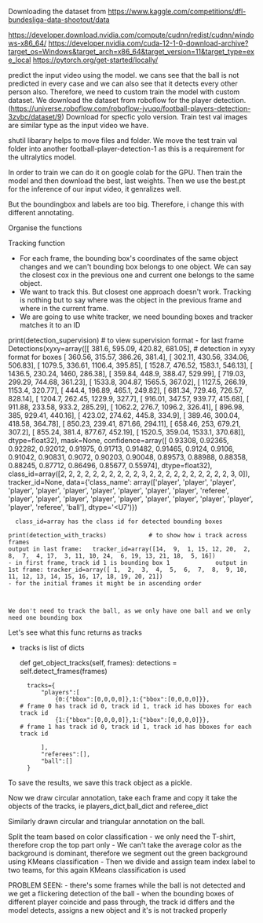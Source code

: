 Downloading the dataset from https://www.kaggle.com/competitions/dfl-bundesliga-data-shootout/data

https://developer.download.nvidia.com/compute/cudnn/redist/cudnn/windows-x86_64/
https://developer.nvidia.com/cuda-12-1-0-download-archive?target_os=Windows&target_arch=x86_64&target_version=11&target_type=exe_local
https://pytorch.org/get-started/locally/

predict the input video using the model. we cans see that the ball is not predicted in every case and we can also see that it detects every other person also. Therefore, we need to custom train the model with custom dataset. 
We download the dataset from roboflow for the player detection. (https://universe.roboflow.com/roboflow-jvuqo/football-players-detection-3zvbc/dataset/9)
Download for specfic yolo version.
Train test val images are similar type as the input video we have. 


shutil libarary helps to move files and folder.
We move the test train val folder into another football-player-detection-1 as this is a requirement for the ultralytics model.

In order to train we can do it on google colab for the GPU. Then train the model and then download the best, last weights.
Then we use the best.pt for the inference of our input video, it genralizes well.

But the boundingbox and labels are too big. Therefore, i change this with different annotating.

Organise the functions

Tracking function
- For each frame, the bounding box's coordinates of the same object changes and we can't bounding box belongs to one object. We can say the closest cox in the previous one and current one belongs to the same object. 
- We want to track this. But closest one approach doesn't work. Tracking is nothing but to say where was the object in the previous frame and where in the current frame. 
- We are going to use white tracker, we need bounding boxes and tracker matches it to an ID


print(detection_supervision)  # to view supervision format
    - for  last frame
    Detections(xyxy=array([[      381.6,      595.09,      420.82,      681.05],                         # detection in xyxy format for boxes
       [     360.56,      315.57,      386.26,       381.4],
       [     302.11,      430.56,      334.06,      506.83],
       [     1079.5,      336.61,      1106.4,      395.85],
       [     1528.7,      476.52,      1583.1,      546.13],
       [     1436.5,      230.24,        1460,      286.38],
       [     359.84,       448.9,      388.47,      529.99],
       [     719.03,      299.29,      744.68,      361.23],
       [     1533.8,      304.87,      1565.5,      367.02],
       [     1127.5,      266.19,      1153.4,      320.77],
       [      444.4,      196.89,       465.1,      249.82],
       [     681.34,      729.46,      726.57,      828.14],
       [     1204.7,      262.45,      1229.9,       327.7],
       [     916.01,      347.57,      939.77,      415.68],
       [     911.88,      233.58,       933.2,      285.29],
       [     1062.2,       276.7,      1096.2,      326.41],
       [     896.98,         385,      929.41,      440.16],
       [     423.02,      274.62,       445.8,       334.9],
       [     389.46,      300.04,      418.58,      364.78],
       [     850.23,      239.41,      871.66,      294.11],
       [     658.46,         253,      679.21,       307.2],
       [     855.24,       381.4,      877.67,      452.19],
       [     1520.5,      359.04,      1533.1,      370.68]], dtype=float32), mask=None, confidence=array([    0.93308,     0.92365,     0.92282,     0.92012,     0.91975,     0.91713,     0.91482,     0.91465,      0.9124,      0.9106,     0.91042,     0.90831,      0.9072,     0.90203,     0.90048,     0.89573,     0.88988,     0.88358,     0.88245,     0.87712,     0.86496,     0.85677,     0.55974],
      dtype=float32), class_id=array([2, 2, 2, 2, 2, 2, 2, 2, 2, 2, 3, 2, 2, 2, 2, 2, 2, 2, 2, 2, 2, 3, 0]), tracker_id=None, data={'class_name': array(['player', 'player', 'player', 'player', 'player', 'player', 'player', 'player', 'player', 'player', 'referee', 'player', 'player', 'player', 'player', 'player', 'player', 'player', 'player', 'player', 'player', 'referee', 'ball'], dtype='<U7')})

      class_id=array has the class id for detected bounding boxes

    print(detection_with_tracks)            # to show how i track across frames
    output in last frame:   tracker_id=array([14,  9,  1, 15, 12, 20,  2,  8,  7,  4, 17,  3, 11, 10, 24,  6, 19, 13, 21, 18,  5, 16])
    - in first frame, track id 1 is bounding box 1             output in 1st frame: tracker_id=array([ 1,  2,  3,  4,  5,  6,  7,  8,  9, 10, 11, 12, 13, 14, 15, 16, 17, 18, 19, 20, 21])
    - for the initial frames it might be in ascending order



    We don't need to track the ball, as we only have one ball and we only need one bounding box


Let's see what this func returns as tracks
- tracks is list of dicts

    def get_object_tracks(self, frames):
        detections = self.detect_frames(frames)

        tracks={
            "players":[
                {0:{"bbox":[0,0,0,0]},1:{"bbox":[0,0,0,0]}},                    # frame 0 has track id 0, track id 1, track id has bboxes for each track id 
                {1:{"bbox":[0,0,0,0]},1:{"bbox":[0,0,0,0]}},                    # frame 1 has track id 0, track id 1, track id has bboxes for each track id 

            ],
            "referees":[],
            "ball":[]
        }




To save the results, we save this track object as a pickle. 

Now we draw circular annotation,
    take each frame and copy it
    take the objects of the tracks, ie players_dict,ball_dict and referee_dict 

Similarly drawn circular and triangular annotation on the ball.


Split the team based on color classification
    - we only need the T-shirt, therefore crop the top part only
    - We can't take the average color as the background is dominant, therefore we segment out the green background using KMeans classification
    - Then we divide and assign team index label to two teams, for this again KMeans classification is used


PROBLEM SEEN:
    - there's some frames while the ball is not detected and we get a flickering detection of the ball
    - when the bounding boxes of different player coincide and pass through, the track id differs and the model detects, assigns a new object and it's is not tracked properly
